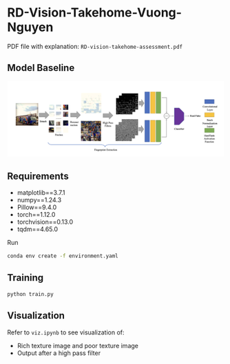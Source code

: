 # RD-Vision-Takehome-Vuong-Nguyen

PDF file with explanation: `RD-vision-takehome-assessment.pdf`

## Model Baseline 

![Model baseline](imgs/model_baseline.png "Baseline")

## Requirements

- matplotlib==3.7.1
- numpy==1.24.3
- Pillow==9.4.0
- torch==1.12.0
- torchvision==0.13.0
- tqdm==4.65.0

Run 
```bash
conda env create -f environment.yaml
```

## Training
```bash
python train.py 
```

## Visualization
Refer to `viz.ipynb` to see visualization of:
- Rich texture image and poor texture image
- Output after a high pass filter




